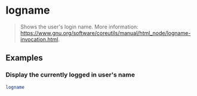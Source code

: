 # logname

> Shows the user's login name. More information: <https://www.gnu.org/software/coreutils/manual/html_node/logname-invocation.html>.

## Examples

### Display the currently logged in user's name

```bash
logname
```
